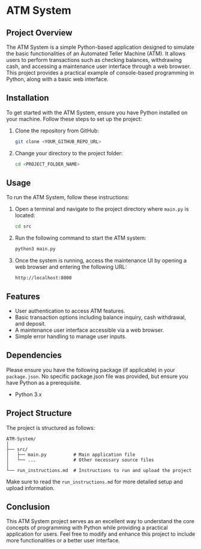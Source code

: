 
# ATM System

## Project Overview
The ATM System is a simple Python-based application designed to simulate the basic functionalities of an Automated Teller Machine (ATM). It allows users to perform transactions such as checking balances, withdrawing cash, and accessing a maintenance user interface through a web browser. This project provides a practical example of console-based programming in Python, along with a basic web interface.

## Installation
To get started with the ATM System, ensure you have Python installed on your machine. Follow these steps to set up the project:

1. Clone the repository from GitHub:
   ```bash
   git clone <YOUR_GITHUB_REPO_URL>
   ```
2. Change your directory to the project folder:
   ```bash
   cd <PROJECT_FOLDER_NAME>
   ```

## Usage
To run the ATM System, follow these instructions:

1. Open a terminal and navigate to the project directory where `main.py` is located:
   ```bash
   cd src
   ```
2. Run the following command to start the ATM system:
   ```bash
   python3 main.py
   ```
3. Once the system is running, access the maintenance UI by opening a web browser and entering the following URL:
   ```
   http://localhost:8000
   ```

## Features
- User authentication to access ATM features.
- Basic transaction options including balance inquiry, cash withdrawal, and deposit.
- A maintenance user interface accessible via a web browser.
- Simple error handling to manage user inputs.

## Dependencies
Please ensure you have the following package (if applicable) in your `package.json`. No specific package.json file was provided, but ensure you have Python as a prerequisite.

- Python 3.x

## Project Structure
The project is structured as follows:
```
ATM-System/
│
├── src/
│   ├── main.py          # Main application file
│   └── ...              # Other necessary source files
│
└── run_instructions.md  # Instructions to run and upload the project
```

Make sure to read the `run_instructions.md` for more detailed setup and upload information.

## Conclusion
This ATM System project serves as an excellent way to understand the core concepts of programming with Python while providing a practical application for users. Feel free to modify and enhance this project to include more functionalities or a better user interface.
```

